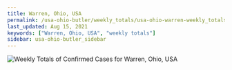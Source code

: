 ```yaml
---
title: Warren, Ohio, USA
permalink: /usa-ohio-butler/weekly_totals/usa-ohio-warren-weekly_totals.html
last_updated: Aug 15, 2021
keywords: ["Warren, Ohio, USA", "weekly totals"]
sidebar: usa-ohio-butler_sidebar
---
```


![Weekly Totals of Confirmed Cases for Warren, Ohio, USA](/covid_tracker/images/graphs/usa-ohio-warren-weekly_totals_graph.png)
